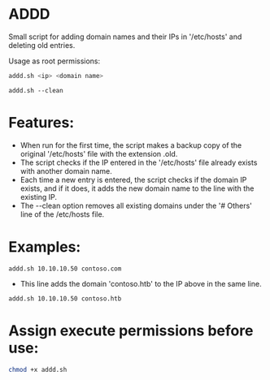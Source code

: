 # ADDD
Small script for adding domain names and their IPs in '/etc/hosts' and deleting old entries.

Usage as root permissions:
```bash
addd.sh <ip> <domain name>
```
```
addd.sh --clean
```
# Features:
- When run for the first time, the script makes a backup copy of the original '/etc/hosts' file with the extension .old.
- The script checks if the IP entered in the '/etc/hosts' file already exists with another domain name. 
- Each time a new entry is entered, the script checks if the domain IP exists, and if it does, it adds the new domain name to the line with the existing IP.
- The --clean option removes all existing domains under the '# Others' line of the /etc/hosts file.

# Examples:
```
addd.sh 10.10.10.50 contoso.com
```

- This line adds the domain 'contoso.htb' to the IP above in the same line.
```
addd.sh 10.10.10.50 contoso.htb
```
# Assign execute permissions before use:
```bash
chmod +x addd.sh
```
